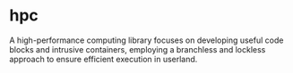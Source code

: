 # hpc
A high-performance computing library focuses on developing useful code blocks and intrusive containers, employing a branchless and lockless approach to ensure efficient execution in userland.
